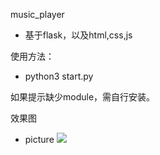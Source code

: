 music_player
- 基于flask，以及html,css,js

使用方法：
- python3 start.py

如果提示缺少module，需自行安装。

效果图
- picture
![](https://img2020.cnblogs.com/blog/1011634/202004/1011634-20200423120334395-1721738055.jpg)
